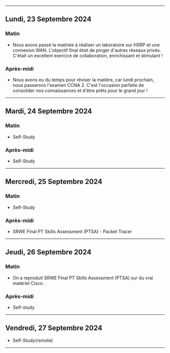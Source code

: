 
---
## Lundi, 23 Septembre 2024

### Matin

- Nous avons passé la matinée à réaliser un laboratoire sur HSRP et une connexion WAN. L'objectif final était de pinger d'autres réseaux privés. C'était un excellent exercice de collaboration, enrichissant et stimulant !

### Après-midi

- Nous avons eu du temps pour réviser la matière, car lundi prochain, nous passerons l'examen CCNA 2. C'est l'occasion parfaite de consolider nos connaissances et d'être prêts pour le grand jour !

---
## Mardi, 24 Septembre 2024
### Matin
- Self-Study
### Après-midi
- Self-Study

---
## Mercredi, 25 Septembre 2024
### Matin
- Self-Study
### Après-midi
- SRWE Final PT Skills Assessment (PTSA) - Packet Tracer

---
## Jeudi, 26 Septembre 2024
### Matin
- On a reproduit SRWE Final PT Skills Assessment (PTSA) sur du vrai matériel Cisco.
### Après-midi
- Self-study

---
## Vendredi, 27 Septembre 2024

- Self-Study(remote)

---
